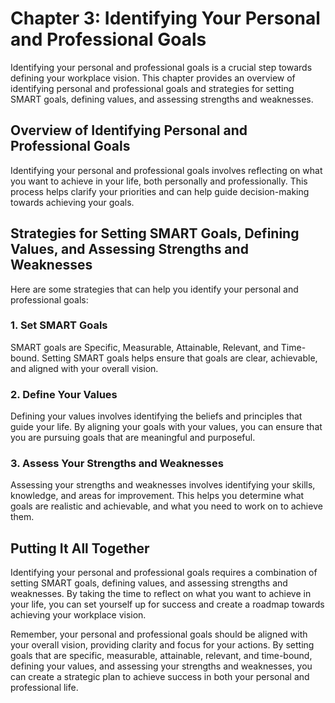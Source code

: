 Chapter 3: Identifying Your Personal and Professional Goals
===========================================================

Identifying your personal and professional goals is a crucial step towards defining your workplace vision. This chapter provides an overview of identifying personal and professional goals and strategies for setting SMART goals, defining values, and assessing strengths and weaknesses.

Overview of Identifying Personal and Professional Goals
-------------------------------------------------------

Identifying your personal and professional goals involves reflecting on what you want to achieve in your life, both personally and professionally. This process helps clarify your priorities and can help guide decision-making towards achieving your goals.

Strategies for Setting SMART Goals, Defining Values, and Assessing Strengths and Weaknesses
-------------------------------------------------------------------------------------------

Here are some strategies that can help you identify your personal and professional goals:

### 1. Set SMART Goals

SMART goals are Specific, Measurable, Attainable, Relevant, and Time-bound. Setting SMART goals helps ensure that goals are clear, achievable, and aligned with your overall vision.

### 2. Define Your Values

Defining your values involves identifying the beliefs and principles that guide your life. By aligning your goals with your values, you can ensure that you are pursuing goals that are meaningful and purposeful.

### 3. Assess Your Strengths and Weaknesses

Assessing your strengths and weaknesses involves identifying your skills, knowledge, and areas for improvement. This helps you determine what goals are realistic and achievable, and what you need to work on to achieve them.

Putting It All Together
-----------------------

Identifying your personal and professional goals requires a combination of setting SMART goals, defining values, and assessing strengths and weaknesses. By taking the time to reflect on what you want to achieve in your life, you can set yourself up for success and create a roadmap towards achieving your workplace vision.

Remember, your personal and professional goals should be aligned with your overall vision, providing clarity and focus for your actions. By setting goals that are specific, measurable, attainable, relevant, and time-bound, defining your values, and assessing your strengths and weaknesses, you can create a strategic plan to achieve success in both your personal and professional life.
